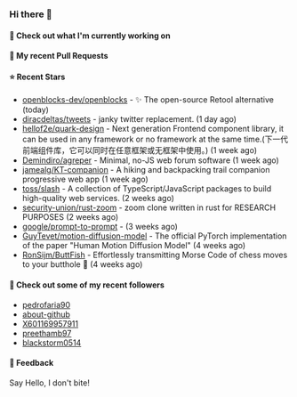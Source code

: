 ### Hi there 👋

#### 👷 Check out what I'm currently working on

#### 🔨 My recent Pull Requests


#### ⭐ Recent Stars

- [openblocks-dev/openblocks](https://github.com/openblocks-dev/openblocks) - ✨ The open-source Retool alternative (today)
- [diracdeltas/tweets](https://github.com/diracdeltas/tweets) - janky twitter replacement. (1 day ago)
- [hellof2e/quark-design](https://github.com/hellof2e/quark-design) - Next generation Frontend component library, it can be used in any framework or no framework at the same time.(下一代前端组件库，它可以同时在任意框架或无框架中使用。) (1 week ago)
- [Demindiro/agreper](https://github.com/Demindiro/agreper) - Minimal, no-JS web forum software (1 week ago)
- [jamealg/KT-companion](https://github.com/jamealg/KT-companion) - A hiking and backpacking trail companion progressive web app (1 week ago)
- [toss/slash](https://github.com/toss/slash) - A collection of TypeScript/JavaScript packages to build high-quality web services. (2 weeks ago)
- [security-union/rust-zoom](https://github.com/security-union/rust-zoom) - zoom clone written in rust for RESEARCH PURPOSES (2 weeks ago)
- [google/prompt-to-prompt](https://github.com/google/prompt-to-prompt) -  (3 weeks ago)
- [GuyTevet/motion-diffusion-model](https://github.com/GuyTevet/motion-diffusion-model) - The official PyTorch implementation of the paper &#34;Human Motion Diffusion Model&#34; (4 weeks ago)
- [RonSijm/ButtFish](https://github.com/RonSijm/ButtFish) - Effortlessly transmitting Morse Code of chess moves to your butthole 💝 (4 weeks ago)

#### 👯 Check out some of my recent followers

- [pedrofaria90](https://github.com/pedrofaria90)
- [about-github](https://github.com/about-github)
- [X601169957911](https://github.com/X601169957911)
- [preethamb97](https://github.com/preethamb97)
- [blackstorm0514](https://github.com/blackstorm0514)

#### 💬 Feedback

Say Hello, I don't bite!